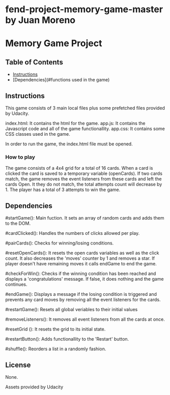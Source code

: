 # fend-project-memory-game-master by Juan Moreno

# Memory Game Project

## Table of Contents

* [Instructions](#instructions)
* [Dependencies](#functions used in the game)

## Instructions

This game consists of 3 main local files plus some prefetched files provided by Udacity. 

index.html: It contains the html for the game.
app.js: It contains the Javascript code and all of the game functionallity. 
app.css: It contains some CSS classes used in the game.

In order to run the game, the index.html file must be opened. 

### How to play

The game consists of a 4x4 grid for a total of 16 cards. When a card is clicked the card is saved to a temporary variable (openCards). If two cards match, the game removes the event listeners from these cards and left the cards Open. It they do not match, the total attempts count will decrease by 1. The player has a total of 3 attempts to win the game.

## Dependencies

#startGame():
Main fuction. It sets an array of random cards and adds them to the DOM.

#cardClicked():
Handles the numbers of clicks allowed per play.

#pairCards(): 
Checks for winning/losing conditions.

#resetOpenCards():
It resets the open cards variables as well as the click count. It also decreases the 'moves' counter by 1 and removes a star. If player doesn't have remaining moves it calls endGame to end the game.

#checkForWin():
Checks if the winning condition has been reached and displays a 'congratulations' message. If false, it does nothing and the game continues.

#endGame():
Displays a message if the losing condition is triggered and prevents any card moves by removing all the event listeners for the cards.

#restartGame():
Resets all global veriables to their initial values

#removeListeners():
It removes all event listeners from all the cards at once.

#resetGrid ():
It resets the grid to its initial state.

#restartButton():
Adds functionallity to the 'Restart' button.

#shuffle():
Reorders a list in a randomly fashion.


## License

None.

Assets provided by Udacity 



